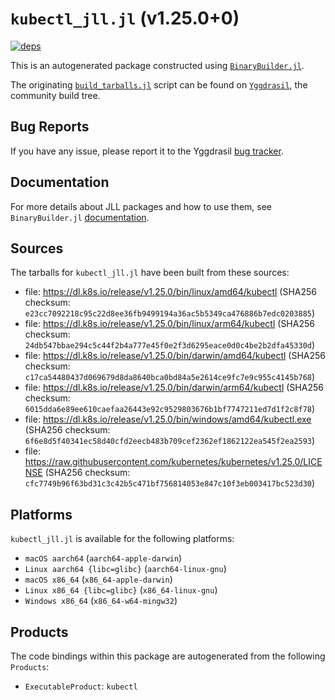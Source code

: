 # `kubectl_jll.jl` (v1.25.0+0)

[![deps](https://juliahub.com/docs/kubectl_jll/deps.svg)](https://juliahub.com/ui/Packages/kubectl_jll/frsqQ?page=2)

This is an autogenerated package constructed using [`BinaryBuilder.jl`](https://github.com/JuliaPackaging/BinaryBuilder.jl).

The originating [`build_tarballs.jl`](https://github.com/JuliaPackaging/Yggdrasil/blob/b15a965d9e44920b50f661f1a9d40a7afefa9df3/K/kubectl/build_tarballs.jl) script can be found on [`Yggdrasil`](https://github.com/JuliaPackaging/Yggdrasil/), the community build tree.

## Bug Reports

If you have any issue, please report it to the Yggdrasil [bug tracker](https://github.com/JuliaPackaging/Yggdrasil/issues).

## Documentation

For more details about JLL packages and how to use them, see `BinaryBuilder.jl` [documentation](https://docs.binarybuilder.org/stable/jll/).

## Sources

The tarballs for `kubectl_jll.jl` have been built from these sources:

* file: https://dl.k8s.io/release/v1.25.0/bin/linux/amd64/kubectl (SHA256 checksum: `e23cc7092218c95c22d8ee36fb9499194a36ac5b5349ca476886b7edc0203885`)
* file: https://dl.k8s.io/release/v1.25.0/bin/linux/arm64/kubectl (SHA256 checksum: `24db547bbae294c5c44f2b4a777e45f0e2f3d6295eace0d0c4be2b2dfa45330d`)
* file: https://dl.k8s.io/release/v1.25.0/bin/darwin/amd64/kubectl (SHA256 checksum: `c17ca54480437d069679d8da8640bca0bd84a5e2614ce9fc7e9c955c4145b768`)
* file: https://dl.k8s.io/release/v1.25.0/bin/darwin/arm64/kubectl (SHA256 checksum: `6015dda6e89ee610caefaa26443e92c9529803676b1bf7747211ed7d1f2c8f78`)
* file: https://dl.k8s.io/release/v1.25.0/bin/windows/amd64/kubectl.exe (SHA256 checksum: `6f6e8d5f40341ec58d40cfd2eecb483b709cef2362ef1862122ea545f2ea2593`)
* file: https://raw.githubusercontent.com/kubernetes/kubernetes/v1.25.0/LICENSE (SHA256 checksum: `cfc7749b96f63bd31c3c42b5c471bf756814053e847c10f3eb003417bc523d30`)

## Platforms

`kubectl_jll.jl` is available for the following platforms:

* `macOS aarch64` (`aarch64-apple-darwin`)
* `Linux aarch64 {libc=glibc}` (`aarch64-linux-gnu`)
* `macOS x86_64` (`x86_64-apple-darwin`)
* `Linux x86_64 {libc=glibc}` (`x86_64-linux-gnu`)
* `Windows x86_64` (`x86_64-w64-mingw32`)

## Products

The code bindings within this package are autogenerated from the following `Products`:

* `ExecutableProduct`: `kubectl`
